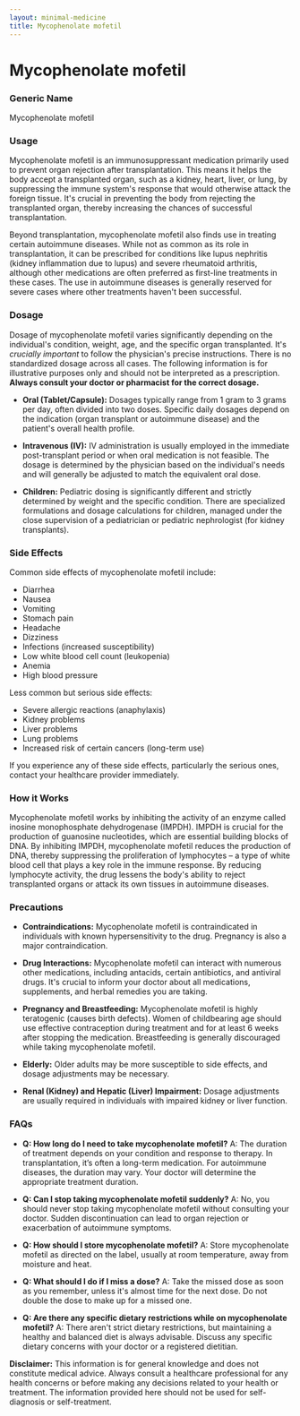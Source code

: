 ```yaml
---
layout: minimal-medicine
title: Mycophenolate mofetil
---
```


# Mycophenolate mofetil
### Generic Name
Mycophenolate mofetil

### Usage

Mycophenolate mofetil is an immunosuppressant medication primarily used to prevent organ rejection after transplantation. This means it helps the body accept a transplanted organ, such as a kidney, heart, liver, or lung, by suppressing the immune system's response that would otherwise attack the foreign tissue.  It's crucial in preventing the body from rejecting the transplanted organ, thereby increasing the chances of successful transplantation.

Beyond transplantation, mycophenolate mofetil also finds use in treating certain autoimmune diseases.  While not as common as its role in transplantation, it can be prescribed for conditions like lupus nephritis (kidney inflammation due to lupus) and severe rheumatoid arthritis, although other medications are often preferred as first-line treatments in these cases.  The use in autoimmune diseases is generally reserved for severe cases where other treatments haven't been successful.


### Dosage

Dosage of mycophenolate mofetil varies significantly depending on the individual's condition, weight, age, and the specific organ transplanted.  It's *crucially important* to follow the physician's precise instructions. There is no standardized dosage across all cases.  The following information is for illustrative purposes only and should not be interpreted as a prescription.  **Always consult your doctor or pharmacist for the correct dosage.**


* **Oral (Tablet/Capsule):**  Dosages typically range from 1 gram to 3 grams per day, often divided into two doses.  Specific daily dosages depend on the indication (organ transplant or autoimmune disease) and the patient's overall health profile.

* **Intravenous (IV):** IV administration is usually employed in the immediate post-transplant period or when oral medication is not feasible. The dosage is determined by the physician based on the individual's needs and will generally be adjusted to match the equivalent oral dose.

* **Children:** Pediatric dosing is significantly different and strictly determined by weight and the specific condition.  There are specialized formulations and dosage calculations for children, managed under the close supervision of a pediatrician or pediatric nephrologist (for kidney transplants).


### Side Effects

Common side effects of mycophenolate mofetil include:

* Diarrhea
* Nausea
* Vomiting
* Stomach pain
* Headache
* Dizziness
* Infections (increased susceptibility)
* Low white blood cell count (leukopenia)
* Anemia
* High blood pressure


Less common but serious side effects:

* Severe allergic reactions (anaphylaxis)
*  Kidney problems
* Liver problems
*  Lung problems
*  Increased risk of certain cancers (long-term use)

If you experience any of these side effects, particularly the serious ones, contact your healthcare provider immediately.


### How it Works

Mycophenolate mofetil works by inhibiting the activity of an enzyme called inosine monophosphate dehydrogenase (IMPDH). IMPDH is crucial for the production of guanosine nucleotides, which are essential building blocks of DNA. By inhibiting IMPDH, mycophenolate mofetil reduces the production of DNA, thereby suppressing the proliferation of lymphocytes – a type of white blood cell that plays a key role in the immune response.  By reducing lymphocyte activity, the drug lessens the body's ability to reject transplanted organs or attack its own tissues in autoimmune diseases.


### Precautions

* **Contraindications:** Mycophenolate mofetil is contraindicated in individuals with known hypersensitivity to the drug.  Pregnancy is also a major contraindication.

* **Drug Interactions:** Mycophenolate mofetil can interact with numerous other medications, including antacids, certain antibiotics, and antiviral drugs.  It's crucial to inform your doctor about all medications, supplements, and herbal remedies you are taking.

* **Pregnancy and Breastfeeding:** Mycophenolate mofetil is highly teratogenic (causes birth defects).  Women of childbearing age should use effective contraception during treatment and for at least 6 weeks after stopping the medication.  Breastfeeding is generally discouraged while taking mycophenolate mofetil.

* **Elderly:** Older adults may be more susceptible to side effects, and dosage adjustments may be necessary.

* **Renal (Kidney) and Hepatic (Liver) Impairment:**  Dosage adjustments are usually required in individuals with impaired kidney or liver function.


### FAQs

* **Q: How long do I need to take mycophenolate mofetil?** A: The duration of treatment depends on your condition and response to therapy.  In transplantation, it’s often a long-term medication. For autoimmune diseases, the duration may vary.  Your doctor will determine the appropriate treatment duration.

* **Q: Can I stop taking mycophenolate mofetil suddenly?** A: No, you should never stop taking mycophenolate mofetil without consulting your doctor.  Sudden discontinuation can lead to organ rejection or exacerbation of autoimmune symptoms.

* **Q: How should I store mycophenolate mofetil?** A: Store mycophenolate mofetil as directed on the label, usually at room temperature, away from moisture and heat.

* **Q: What should I do if I miss a dose?** A: Take the missed dose as soon as you remember, unless it's almost time for the next dose. Do not double the dose to make up for a missed one.

* **Q: Are there any specific dietary restrictions while on mycophenolate mofetil?** A:  There aren't strict dietary restrictions, but maintaining a healthy and balanced diet is always advisable.  Discuss any specific dietary concerns with your doctor or a registered dietitian.


**Disclaimer:** This information is for general knowledge and does not constitute medical advice. Always consult a healthcare professional for any health concerns or before making any decisions related to your health or treatment.  The information provided here should not be used for self-diagnosis or self-treatment.
